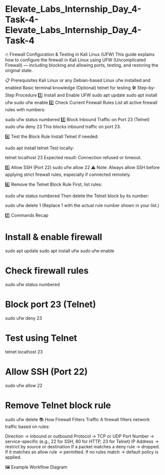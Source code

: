 # Elevate_Labs_Internship_Day_4-Task-4-Elevate_Labs_Internship_Day_4-Task-4
🔥 Firewall Configuration & Testing in Kali Linux (UFW)
This guide explains how to configure the firewall in Kali Linux using UFW (Uncomplicated Firewall) — including blocking and allowing ports, testing, and restoring the original state.

📋 Prerequisites
Kali Linux or any Debian-based Linux
ufw installed and enabled
Basic terminal knowledge
(Optional) telnet for testing
🛠 Step-by-Step Procedure
1️⃣ Install and Enable UFW
sudo apt update
sudo apt install ufw
sudo ufw enable
2️⃣ Check Current Firewall Rules
List all active firewall rules with numbers:

sudo ufw status numbered
3️⃣ Block Inbound Traffic on Port 23 (Telnet)
sudo ufw deny 23
This blocks inbound traffic on port 23.

4️⃣ Test the Block Rule
Install Telnet if needed:

sudo apt install telnet
Test locally:

telnet localhost 23
Expected result: Connection refused or timeout.

5️⃣ Allow SSH (Port 22)
sudo ufw allow 22
⚠ Note: Always allow SSH before applying strict firewall rules, especially if connected remotely.

6️⃣ Remove the Telnet Block Rule
First, list rules:

sudo ufw status numbered
Then delete the Telnet block by its number:

sudo ufw delete 1
(Replace 1 with the actual rule number shown in your list.)

7️⃣ Commands Recap
# Install & enable firewall
sudo apt update
sudo apt install ufw
sudo ufw enable

# Check firewall rules
sudo ufw status numbered

# Block port 23 (Telnet)
sudo ufw deny 23

# Test using Telnet
telnet localhost 23

# Allow SSH (Port 22)
sudo ufw allow 22

# Remove Telnet block rule
sudo ufw delete <rule-number>
📚 How Firewall Filters Traffic
A firewall filters network traffic based on rules:

Direction → inbound or outbound
Protocol → TCP or UDP
Port Number → service-specific (e.g., 22 for SSH, 80 for HTTP, 23 for Telnet)
IP Address → restrict by source or destination
If a packet matches a deny rule → dropped. If it matches an allow rule → permitted. If no rules match → default policy is applied.

🖼 Example Workflow Diagram

